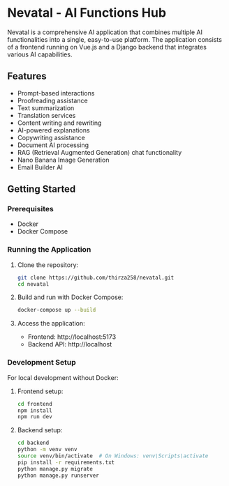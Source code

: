 # Nevatal - AI Functions Hub

Nevatal is a comprehensive AI application that combines multiple AI functionalities into a single, easy-to-use platform. The application consists of a frontend running on Vue.js and a Django backend that integrates various AI capabilities.

## Features

- Prompt-based interactions
- Proofreading assistance
- Text summarization
- Translation services
- Content writing and rewriting
- AI-powered explanations
- Copywriting assistance
- Document AI processing
- RAG (Retrieval Augmented Generation) chat functionality
- Nano Banana Image Generation
- Email Builder AI

## Getting Started

### Prerequisites

- Docker
- Docker Compose

### Running the Application

1. Clone the repository:
   ```bash
   git clone https://github.com/thirza258/nevatal.git
   cd nevatal
   ```

2. Build and run with Docker Compose:
   ```bash
   docker-compose up --build
   ```

3. Access the application:
   - Frontend: http://localhost:5173
   - Backend API: http://localhost

### Development Setup

For local development without Docker:

1. Frontend setup:
   ```bash
   cd frontend
   npm install
   npm run dev
   ```

2. Backend setup:
   ```bash
   cd backend
   python -m venv venv
   source venv/bin/activate  # On Windows: venv\Scripts\activate
   pip install -r requirements.txt
   python manage.py migrate
   python manage.py runserver
   ```
